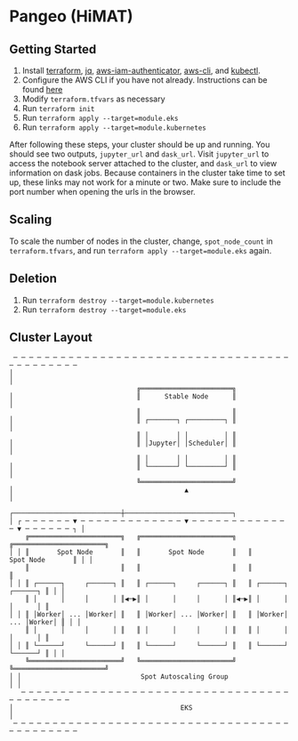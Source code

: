 # Pangeo (HiMAT)

## Getting Started
1. Install [terraform](https://www.terraform.io/downloads.html), [jq](https://stedolan.github.io/jq/), [aws-iam-authenticator](https://docs.aws.amazon.com/eks/latest/userguide/configure-kubectl.html), [aws-cli](https://aws.amazon.com/cli/), and [kubectl](https://kubernetes.io/docs/tasks/tools/install-kubectl/).
2. Configure the AWS CLI if you have not already. Instructions can be found [here](https://docs.aws.amazon.com/cli/latest/userguide/cli-chap-getting-started.html)
3. Modify `terraform.tfvars` as necessary
4. Run `terraform init`
5. Run `terraform apply --target=module.eks`
6. Run `terraform apply --target=module.kubernetes`

After following these steps, your cluster should be up and running. You should see two outputs, `jupyter_url` and `dask_url`. Visit `jupyter_url` to access the notebook server attached to the cluster, and `dask_url` to view information on dask jobs. Because containers in the cluster take time to set up, these links may not work for a minute or two. Make sure to include the port number when opening the urls in the browser.
## Scaling
To scale the number of nodes in the cluster, change, `spot_node_count` in `terraform.tfvars`, and run `terraform apply --target=module.eks` again.
## Deletion
1. Run `terraform destroy --target=module.kubernetes`
2. Run `terraform destroy --target=module.eks`

## Cluster Layout
```
 ─ ─ ─ ─ ─ ─ ─ ─ ─ ─ ─ ─ ─ ─ ─ ─ ─ ─ ─ ─ ─ ─ ─ ─ ─ ─ ─ ─ ─ ─ ─ ─ ─ ─ ─ ─ ─ ─ ─ ─ ─ ─ ─ ─ 
│                                                                                       │
                                ╔═══════════════════════╗                                
│                               ║      Stable Node      ║                               │
                                ║                       ║                                
│                               ║ ┌───────┐ ┌─────────┐ ║                               │
                                ║ │       │ │         │ ║                                
│                               ║ │Jupyter│ │Scheduler│ ║                               │
                                ║ │       │ │         │ ║                                
│                               ║ └───────┘ └─────────┘ ║                               │
                                ╚═══════════════════════╝                                
│                                           ▲                                           │
                ┌───────────────────────────┼───────────────────────────┐                
│ ┌ ─ ─ ─ ─ ─ ─ ▼ ─ ─ ─ ─ ─ ─ ─ ─ ─ ─ ─ ─ ─ ▼ ─ ─ ─ ─ ─ ─ ─ ─ ─ ─ ─ ─ ─ ▼ ─ ─ ─ ─ ─ ─ ┐ │
    ╔═══════════════════════╗   ╔═══════════════════════╗   ╔═══════════════════════╗    
│ │ ║       Spot Node       ║   ║       Spot Node       ║   ║       Spot Node       ║ │ │
    ║                       ║   ║                       ║   ║                       ║    
│ │ ║ ┌──────┐     ┌──────┐ ║   ║ ┌──────┐     ┌──────┐ ║   ║ ┌──────┐     ┌──────┐ ║ │ │
    ║ │      │     │      │ ║◀─▶║ │      │     │      │ ║◀─▶║ │      │     │      │ ║    
│ │ ║ │Worker│ ... │Worker│ ║   ║ │Worker│ ... │Worker│ ║   ║ │Worker│ ... │Worker│ ║ │ │
    ║ │      │     │      │ ║   ║ │      │     │      │ ║   ║ │      │     │      │ ║    
│ │ ║ └──────┘     └──────┘ ║   ║ └──────┘     └──────┘ ║   ║ └──────┘     └──────┘ ║ │ │
    ╚═══════════════════════╝   ╚═══════════════════════╝   ╚═══════════════════════╝    
│ │                              Spot Autoscaling Group                               │ │
   ─ ─ ─ ─ ─ ─ ─ ─ ─ ─ ─ ─ ─ ─ ─ ─ ─ ─ ─ ─ ─ ─ ─ ─ ─ ─ ─ ─ ─ ─ ─ ─ ─ ─ ─ ─ ─ ─ ─ ─ ─ ─   
│                                          EKS                                          │
 ─ ─ ─ ─ ─ ─ ─ ─ ─ ─ ─ ─ ─ ─ ─ ─ ─ ─ ─ ─ ─ ─ ─ ─ ─ ─ ─ ─ ─ ─ ─ ─ ─ ─ ─ ─ ─ ─ ─ ─ ─ ─ ─ ─ 
```
